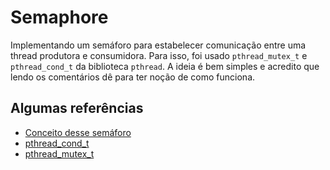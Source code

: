# Semaphore

Implementando um semáforo para estabelecer comunicação entre uma thread produtora e consumidora. Para isso, foi usado `pthread_mutex_t` e `pthread_cond_t` da biblioteca `pthread`. A ideia é bem simples e acredito que lendo os comentários dê para ter noção de como funciona.

## Algumas referências

- [Conceito desse semáforo](http://faculty.cs.niu.edu/~hutchins/csci480/semaphor.htm)
- [pthread_cond_t](https://www.man7.org/linux/man-pages/man3/pthread_cond_init.3p.html)
- [pthread_mutex_t](https://www.man7.org/linux/man-pages/man3/pthread_mutex_init.3p.html)